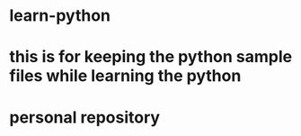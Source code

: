 # learn-python
# this is for keeping the python sample files while learning the python
# personal repository
